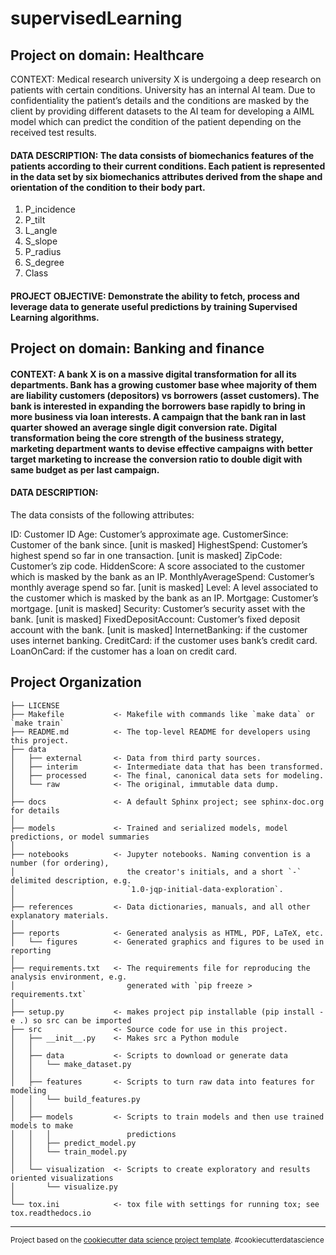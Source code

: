 # supervisedLearning

## Project on domain: Healthcare
CONTEXT: Medical research university X is undergoing a deep research on patients with certain conditions. University has an internal AI team. Due to confidentiality the patient’s details and the conditions are masked by the client by providing different datasets to the AI team for developing a AIML model which can predict the condition of the patient depending on the received test results.

#### DATA DESCRIPTION: The data consists of biomechanics features of the patients according to their current conditions. Each patient is represented in the data set by six biomechanics attributes derived from the shape and orientation of the condition to their body part.

1. P_incidence
2. P_tilt
3. L_angle 
4. S_slope
5. P_radius 
6. S_degree
7. Class


#### PROJECT OBJECTIVE: Demonstrate the ability to fetch, process and leverage data to generate useful predictions by training Supervised Learning algorithms.


## Project on domain: Banking and finance

#### CONTEXT: A bank X is on a massive digital transformation for all its departments. Bank has a growing customer base whee majority of them are liability customers (depositors) vs borrowers (asset customers). The bank is interested in expanding the borrowers base rapidly to bring in more business via loan interests. A campaign that the bank ran in last quarter showed an average single digit conversion rate. Digital transformation being the core strength of the business strategy, marketing department wants to devise effective campaigns with better target marketing to increase the conversion ratio to double digit with same budget as per last campaign.

#### DATA DESCRIPTION:

The data consists of the following attributes:

ID: Customer ID
Age: Customer’s approximate age.
CustomerSince: Customer of the bank since. [unit is masked]
HighestSpend: Customer’s highest spend so far in one transaction. [unit is masked]
ZipCode: Customer’s zip code.
HiddenScore: A score associated to the customer which is masked by the bank as an IP.
MonthlyAverageSpend: Customer’s monthly average spend so far. [unit is masked]
Level: A level associated to the customer which is masked by the bank as an IP.
Mortgage: Customer’s mortgage. [unit is masked]
Security: Customer’s security asset with the bank. [unit is masked]
FixedDepositAccount: Customer’s fixed deposit account with the bank. [unit is masked]
InternetBanking: if the customer uses internet banking.
CreditCard: if the customer uses bank’s credit card.
LoanOnCard: if the customer has a loan on credit card.




Project Organization
------------

    ├── LICENSE
    ├── Makefile           <- Makefile with commands like `make data` or `make train`
    ├── README.md          <- The top-level README for developers using this project.
    ├── data
    │   ├── external       <- Data from third party sources.
    │   ├── interim        <- Intermediate data that has been transformed.
    │   ├── processed      <- The final, canonical data sets for modeling.
    │   └── raw            <- The original, immutable data dump.
    │
    ├── docs               <- A default Sphinx project; see sphinx-doc.org for details
    │
    ├── models             <- Trained and serialized models, model predictions, or model summaries
    │
    ├── notebooks          <- Jupyter notebooks. Naming convention is a number (for ordering),
    │                         the creator's initials, and a short `-` delimited description, e.g.
    │                         `1.0-jqp-initial-data-exploration`.
    │
    ├── references         <- Data dictionaries, manuals, and all other explanatory materials.
    │
    ├── reports            <- Generated analysis as HTML, PDF, LaTeX, etc.
    │   └── figures        <- Generated graphics and figures to be used in reporting
    │
    ├── requirements.txt   <- The requirements file for reproducing the analysis environment, e.g.
    │                         generated with `pip freeze > requirements.txt`
    │
    ├── setup.py           <- makes project pip installable (pip install -e .) so src can be imported
    ├── src                <- Source code for use in this project.
    │   ├── __init__.py    <- Makes src a Python module
    │   │
    │   ├── data           <- Scripts to download or generate data
    │   │   └── make_dataset.py
    │   │
    │   ├── features       <- Scripts to turn raw data into features for modeling
    │   │   └── build_features.py
    │   │
    │   ├── models         <- Scripts to train models and then use trained models to make
    │   │   │                 predictions
    │   │   ├── predict_model.py
    │   │   └── train_model.py
    │   │
    │   └── visualization  <- Scripts to create exploratory and results oriented visualizations
    │       └── visualize.py
    │
    └── tox.ini            <- tox file with settings for running tox; see tox.readthedocs.io


--------

<p><small>Project based on the <a target="_blank" href="https://drivendata.github.io/cookiecutter-data-science/">cookiecutter data science project template</a>. #cookiecutterdatascience</small></p>

